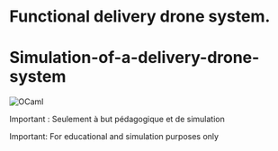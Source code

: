 # Functional delivery drone system.

# Simulation-of-a-delivery-drone-system

![OCaml](https://img.shields.io/badge/OCAML-%23EC6813?style=for-the-badge&logo=ocaml&logoColor=white)

Important : Seulement à but pédagogique et de simulation

Important: For educational and simulation purposes only
